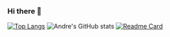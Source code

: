 ### Hi there 👋

[![Top Langs](https://github-readme-stats.vercel.app/api/top-langs/?username=andre-vg&theme=react)](https://github.com/andre-vg/caixa_registradora_ceub)
![Andre's GitHub stats](https://github-readme-stats.vercel.app/api?username=andre-vg&show_icons=true&theme=react)
[![Readme Card](https://github-readme-stats.vercel.app/api/pin/?username=andre-vg&repo=andre-vg&show_owner&theme=react)](https://github.com/andre-vg/andre-vg)

<!--
**andre-vg/andre-vg** is a ✨ _special_ ✨ repository because its `README.md` (this file) appears on your GitHub profile.

Here are some ideas to get you started:

- 🔭 I’m currently working on ...
- 🌱 I’m currently learning ...
- 👯 I’m looking to collaborate on ...
- 🤔 I’m looking for help with ...
- 💬 Ask me about ...
- 📫 How to reach me: ...
- 😄 Pronouns: ...
- ⚡ Fun fact: ...
-->
